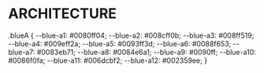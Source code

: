 # ARCHITECTURE

.blueA {
  --blue-a1: #0080ff04;
  --blue-a2: #008cff0b;
  --blue-a3: #008ff519;
  --blue-a4: #009eff2a;
  --blue-a5: #0093ff3d;
  --blue-a6: #0088f653;
  --blue-a7: #0083eb71;
  --blue-a8: #0084e6a1;
  --blue-a9: #0090ff;
  --blue-a10: #0086f0fa;
  --blue-a11: #006dcbf2;
  --blue-a12: #002359ee;
}